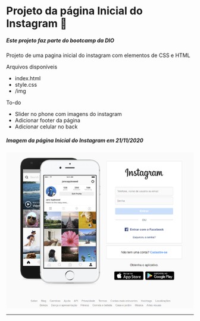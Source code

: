 # Projeto da página Inicial do Instagram :camera_flash:

##### Este projeto faz parte do bootcamp da DIO

Projeto de uma pagina inicial do instagram com elementos de CSS e HTML

Arquivos disponíveis

* index.html
* style.css
* /img

To-do

* Slider no phone com imagens do instagram
* Adicionar footer da página
* Adicionar celular no back

##### Imagem da página Inicial do Instagram em 21/11/2020

![](img-instagramoficial.png)

------

[^Acesso]: :children_crossing: Projeto disponível em: https://github.com/rogerlog/pagina-inicial-do-instagram.git

